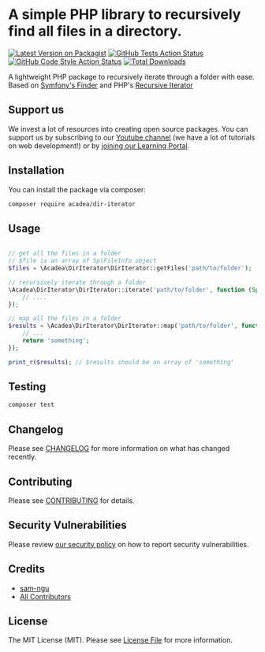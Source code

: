 # A simple PHP library to recursively find all files in a directory.

[![Latest Version on Packagist](https://img.shields.io/packagist/v/acadea/dir-iterator.svg?style=flat-square)](https://packagist.org/packages/acadea/dir-iterator)
[![GitHub Tests Action Status](https://img.shields.io/github/workflow/status/acadea/dir-iterator/run-tests?label=tests)](https://github.com/acadea/dir-iterator/actions?query=workflow%3ATests+branch%3Amaster)
[![GitHub Code Style Action Status](https://img.shields.io/github/workflow/status/acadea/dir-iterator/Check%20&%20fix%20styling?label=code%20style)](https://github.com/acadea/dir-iterator/actions?query=workflow%3A"Check+%26+fix+styling"+branch%3Amaster)
[![Total Downloads](https://img.shields.io/packagist/dt/acadea/dir-iterator.svg?style=flat-square)](https://packagist.org/packages/acadea/dir-iterator)



A lightweight PHP package to recursively iterate through a folder with ease. Based on [Symfony's Finder](https://symfony.com/doc/current/components/finder.html) and PHP's [Recursive Iterator](https://www.php.net/manual/en/class.recursiveiteratoriterator.php)

## Support us

We invest a lot of resources into creating open source packages. You can support us by subscribing to our [Youtube channel](https://www.youtube.com/channel/UCU5RsUGkVcPM9QvFHyKm1OQ) (we have a lot of tutorials on web development!) or by [joining our Learning Portal](https://acadea.io/learn).



## Installation

You can install the package via composer:

```bash
composer require acadea/dir-iterator
```

## Usage

```php

// get all the files in a folder
// $file is an array of SplFileInfo object
$files = \Acadea\DirIterator\DirIterator::getFiles('path/to/folder');

// recursively iterate through a folder
\Acadea\DirIterator\DirIterator::iterate('path/to/folder', function (SplFileInfo $fileInfo, string $filePath){
    // ....
}); 

// map all the files in a folder
$results = \Acadea\DirIterator\DirIterator::map('path/to/folder', function (SplFileInfo $fileInfo, string $filePath){
    // ... 
    return 'something';
});

print_r($results); // $results should be an array of 'something'

```

## Testing

```bash
composer test
```

## Changelog

Please see [CHANGELOG](CHANGELOG.md) for more information on what has changed recently.

## Contributing

Please see [CONTRIBUTING](.github/CONTRIBUTING.md) for details.

## Security Vulnerabilities

Please review [our security policy](../../security/policy) on how to report security vulnerabilities.

## Credits

- [sam-ngu](https://github.com/sam-ngu)
- [All Contributors](../../contributors)

## License

The MIT License (MIT). Please see [License File](LICENSE.md) for more information.
